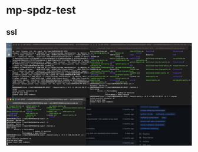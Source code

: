 # mp-spdz-test
## ssl

![image](https://github.com/B08902060/mp-spdz-test/blob/main/image/averge001.png)
